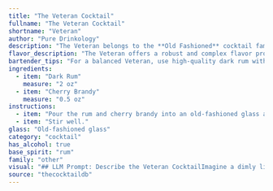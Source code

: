 ```yaml
---
title: "The Veteran Cocktail"
fullname: "The Veteran Cocktail"
shortname: "Veteran"
author: "Pure Drinkology"
description: "The Veteran belongs to the **Old Fashioned** cocktail family, known for its simplicity and bold flavors. This drink likely originated in the **late 19th or early 20th century**, during the golden age of cocktails, when rum and cherry brandy were popular ingredients. "
flavor_description: "The Veteran offers a robust and complex flavor profile. The dark rum provides a rich, molasses-forward base with notes of caramel and spice. The cherry brandy adds a sweet and tart counterpoint, highlighting the rum's depth with fruity, cherry and almond nuances. The combination creates a balanced and satisfying cocktail, both smooth and intriguing. "
bartender_tips: "For a balanced Veteran, use high-quality dark rum with rich molasses notes. Cherry brandy adds sweetness, so adjust the amount based on your preference. Don't over-shake; a light stir maintains the elegant layering. Garnish with a Luxardo cherry or a brandied cherry for a sophisticated touch. "
ingredients:
  - item: "Dark Rum"
    measure: "2 oz"
  - item: "Cherry Brandy"
    measure: "0.5 oz"
instructions:
  - item: "Pour the rum and cherry brandy into an old-fashioned glass almost filled with ice cubes."
  - item: "Stir well."
glass: "Old-fashioned glass"
category: "cocktail"
has_alcohol: true
base_spirit: "rum"
family: "other"
visual: "## LLM Prompt: Describe the Veteran CocktailImagine a dimly lit bar, the air thick with the scent of pipe tobacco and aged wood. A seasoned bartender, his hands weathered and worn, expertly crafts a cocktail. He pours a generous measure of **dark rum**, its molasses-rich hue reflecting the flickering candlelight. He follows with a splash of **cherry brandy**, the vibrant red contrasting beautifully with the rum's deep amber. As the two liquids mingle, a subtle gradient emerges, the top layer a rich mahogany, fading into a warm reddish-brown. The surface shimmers with tiny bubbles, the remnants of a gentle stir. A single, plump **maraschino cherry** rests atop the concoction, its scarlet hue adding a final touch of vibrancy. **Describe this cocktail, The Veteran, capturing the essence of its color, texture, and ambiance.** "
source: "thecocktaildb"
---
```


